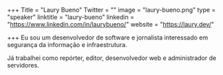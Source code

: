 +++
Title = "Laury Bueno"
Twitter = ""
image = "laury-bueno.png"
type = "speaker"
linktitle = "laury-bueno"
linkedin = "https://www.linkedin.com/in/laurybueno/"
website = "https://laury.dev/"

+++
Eu sou um desenvolvedor de software e jornalista interessado em segurança da informação e infraestrutura.

Já trabalhei como repórter, editor, desenvolvedor web e administrador de servidores.